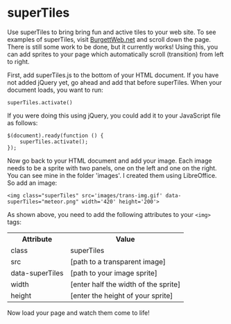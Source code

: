 superTiles
==========

Use superTiles to bring bring fun and active tiles to your web site. To see examples of superTiles, visit <a href="http://burgettweb.meteor.com">BurgettWeb.net</a> and scroll down the page. There is still some work to be done, but it currently works! Using this, you can add sprites to your page which automatically scroll (transition) from left to right.

First, add superTiles.js to the bottom of your HTML document. If you have not added jQuery yet, go ahead and add that before superTiles. When your document loads, you want to run:
```
superTiles.activate()
```
If you were doing this using jQuery, you could add it to your JavaScript file as follows:
```
$(document).ready(function () {
    superTiles.activate();
});
```
Now go back to your HTML document and add your image. Each image needs to be a sprite with two panels, one on the left and one on the right. You can see mine in the folder 'images'. I created them using LibreOffice. So add an image:
```
<img class="superTiles" src='images/trans-img.gif' data-superTiles="meteor.png" width='420' height='200'>
```
As shown above, you need to add the following attributes to your ```<img>``` tags:

<table>
    <tr>
        <th>Attribute</th>
        <th>Value</th>
    </tr>
    <tr>
        <td>class</td>
        <td>superTiles</td>
    </tr>
    <tr>
        <td>src</td>
        <td>[path to a transparent image]</td>
    </tr>
    <tr>
        <td>data-superTiles</td>
        <td>[path to your image sprite]</td>
    </tr>
    <tr>
        <td>width</td>
        <td>[enter half the width of the sprite]</td>
    </tr>
    <tr>
        <td>height</td>
        <td>[enter the height of your sprite]</td>
    </tr>
</table>

Now load your page and watch them come to life!
